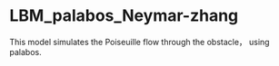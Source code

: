 # LBM_palabos_Neymar-zhang
This model simulates the Poiseuille flow through the obstacle， using palabos.
